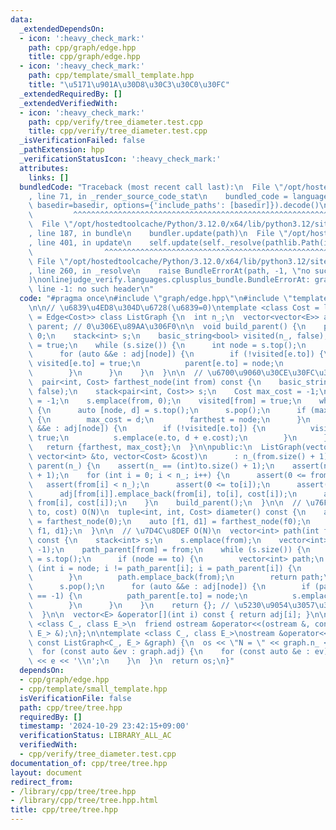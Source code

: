 ```yaml
---
data:
  _extendedDependsOn:
  - icon: ':heavy_check_mark:'
    path: cpp/graph/edge.hpp
    title: cpp/graph/edge.hpp
  - icon: ':heavy_check_mark:'
    path: cpp/template/small_template.hpp
    title: "\u5171\u901A\u30D8\u30C3\u30C0\u30FC"
  _extendedRequiredBy: []
  _extendedVerifiedWith:
  - icon: ':heavy_check_mark:'
    path: cpp/verify/tree_diameter.test.cpp
    title: cpp/verify/tree_diameter.test.cpp
  _isVerificationFailed: false
  _pathExtension: hpp
  _verificationStatusIcon: ':heavy_check_mark:'
  attributes:
    links: []
  bundledCode: "Traceback (most recent call last):\n  File \"/opt/hostedtoolcache/Python/3.12.0/x64/lib/python3.12/site-packages/onlinejudge_verify/documentation/build.py\"\
    , line 71, in _render_source_code_stat\n    bundled_code = language.bundle(stat.path,\
    \ basedir=basedir, options={'include_paths': [basedir]}).decode()\n          \
    \         ^^^^^^^^^^^^^^^^^^^^^^^^^^^^^^^^^^^^^^^^^^^^^^^^^^^^^^^^^^^^^^^^^^^^^^^^^^^^^^^^^\n\
    \  File \"/opt/hostedtoolcache/Python/3.12.0/x64/lib/python3.12/site-packages/onlinejudge_verify/languages/cplusplus.py\"\
    , line 187, in bundle\n    bundler.update(path)\n  File \"/opt/hostedtoolcache/Python/3.12.0/x64/lib/python3.12/site-packages/onlinejudge_verify/languages/cplusplus_bundle.py\"\
    , line 401, in update\n    self.update(self._resolve(pathlib.Path(included), included_from=path))\n\
    \                ^^^^^^^^^^^^^^^^^^^^^^^^^^^^^^^^^^^^^^^^^^^^^^^^^^^^^^^^^\n \
    \ File \"/opt/hostedtoolcache/Python/3.12.0/x64/lib/python3.12/site-packages/onlinejudge_verify/languages/cplusplus_bundle.py\"\
    , line 260, in _resolve\n    raise BundleErrorAt(path, -1, \"no such header\"\
    )\nonlinejudge_verify.languages.cplusplus_bundle.BundleErrorAt: graph/edge.hpp:\
    \ line -1: no such header\n"
  code: "#pragma once\n#include \"graph/edge.hpp\"\n#include \"template/small_template.hpp\"\
    \n\n// \u6839\u4ED8\u304D\u6728(\u6839=0)\ntemplate <class Cost = ll, class E\
    \ = Edge<Cost>> class ListGraph {\n  int n_;\n  vector<vector<E>> adj;\n  vector<int>\
    \ parent; // 0\u306E\u89AA\u306F0\n\n  void build_parent() {\n    parent[0] =\
    \ 0;\n    stack<int> s;\n    basic_string<bool> visited(n_, false);\n    visited[0]\
    \ = true;\n    while (s.size()) {\n      int node = s.top();\n      s.pop();\n\
    \      for (auto &&e : adj[node]) {\n        if (!visited[e.to]) {\n         \
    \ visited[e.to] = true;\n          parent[e.to] = node;\n          s.emplace(e.to);\n\
    \        }\n      }\n    }\n  }\n\n  // \u6700\u9060\u30CE\u30FC\u30C9 O(N)\n\
    \  pair<int, Cost> farthest_node(int from) const {\n    basic_string<bool> visited(n_,\
    \ false);\n    stack<pair<int, Cost>> s;\n    Cost max_cost = -1;\n    int farthest\
    \ = -1;\n    s.emplace(from, 0);\n    visited[from] = true;\n    while (s.size())\
    \ {\n      auto [node, d] = s.top();\n      s.pop();\n      if (max_cost < d)\
    \ {\n        max_cost = d;\n        farthest = node;\n      }\n      for (auto\
    \ &&e : adj[node]) {\n        if (!visited[e.to]) {\n          visited[e.to] =\
    \ true;\n          s.emplace(e.to, d + e.cost);\n        }\n      }\n    }\n \
    \   return {farthest, max_cost};\n  }\n\npublic:\n  ListGraph(vector<int> &from,\
    \ vector<int> &to, vector<Cost> &cost)\n      : n_(from.size() + 1), adj(n_),\
    \ parent(n_) {\n    assert(n_ == (int)to.size() + 1);\n    assert(n_ == (int)cost.size()\
    \ + 1);\n    for (int i = 0; i < n_; i++) {\n      assert(0 <= from[i]);\n   \
    \   assert(from[i] < n_);\n      assert(0 <= to[i]);\n      assert(to[i] < n_);\n\
    \      adj[from[i]].emplace_back(from[i], to[i], cost[i]);\n      adj[to[i]].emplace_back(to[i],\
    \ from[i], cost[i]);\n    }\n    build_parent();\n  }\n\n  // \u76F4\u5F84(from,\
    \ to, cost) O(N)\n  tuple<int, int, Cost> diameter() const {\n    auto [f0, d0]\
    \ = farthest_node(0);\n    auto [f1, d1] = farthest_node(f0);\n    return {f0,\
    \ f1, d1};\n  }\n\n  // \u7D4C\u8DEF O(N)\n  vector<int> path(int from, int to)\
    \ const {\n    stack<int> s;\n    s.emplace(from);\n    vector<int> path_parent(n_,\
    \ -1);\n    path_parent[from] = from;\n    while (s.size()) {\n      int node\
    \ = s.top();\n      if (node == to) {\n        vector<int> path;\n        for\
    \ (int i = node; i != path_parent[i]; i = path_parent[i]) {\n          path.emplace_back(i);\n\
    \        }\n        path.emplace_back(from);\n        return path;\n      }\n\
    \      s.pop();\n      for (auto &&e : adj[node]) {\n        if (path_parent[e.to]\
    \ == -1) {\n          path_parent[e.to] = node;\n          s.emplace(e.to);\n\
    \        }\n      }\n    }\n    return {}; // \u5230\u9054\u3057\u306A\u3044\n\
    \  }\n\n  vector<E> &operator[](int i) const { return adj[i]; }\n\n  template\
    \ <class C_, class E_>\n  friend ostream &operator<<(ostream &, const ListGraph<C_,\
    \ E_> &);\n};\n\ntemplate <class C_, class E_>\nostream &operator<<(ostream &os,\
    \ const ListGraph<C_, E_> &graph) {\n  os << \"N = \" << graph.n_ << '\\n';\n\
    \  for (const auto &ev : graph.adj) {\n    for (const auto &e : ev) {\n      os\
    \ << e << '\\n';\n    }\n  }\n  return os;\n}"
  dependsOn:
  - cpp/graph/edge.hpp
  - cpp/template/small_template.hpp
  isVerificationFile: false
  path: cpp/tree/tree.hpp
  requiredBy: []
  timestamp: '2024-10-29 23:42:15+09:00'
  verificationStatus: LIBRARY_ALL_AC
  verifiedWith:
  - cpp/verify/tree_diameter.test.cpp
documentation_of: cpp/tree/tree.hpp
layout: document
redirect_from:
- /library/cpp/tree/tree.hpp
- /library/cpp/tree/tree.hpp.html
title: cpp/tree/tree.hpp
---
```


